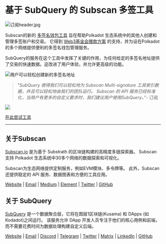 # 基于 SubQuery 的 Subscan 多签工具

![订阅header.jpg](https://cdn-images-1.medium.com/max/1600/1*Xs3mJrvClJq3qBzWU48fjg.jpeg)

Subscan的新的 [多签名钱包工具](https://medium.com/r/?url=https%3A%2F%2Fmultisig.subscan.io%2F) 旨在帮助Polkadot 生态系统中的其他人创建和管理多签账户和交易。 它得到 [Web3基金会赠款方案](https://github.com/w3f/Grants-Program/blob/master/applications/multisignature_management_tool.md) 的支持，并为设在Polkadot的多个网络提供便利的多签名钱包管理服务。

SubQuery的服务在这个工具中发挥了关键的作用，为任何给定的多签名地址提供了交易的快速数据。这改进了用户体验，并允许更高级的功能。

![用户可以轻松创建新的多签名地址](https://cdn-images-1.medium.com/max/1600/1*e4AALzw8xzERhzBJgPUktQ.png)

> *"SubQuery  使得我们可以轻松地为 Subscan Multi-signature 工具索引数据，并且可以轻松地由我们的团队运行。 Subscan 的 API 服务已经标准化，当用户有更多的自定义要求时，我们建议用户使用SubQuery。”*- 订阅

![](https://cdn-images-1.medium.com/max/1600/1*Hy-1IxJ3ZNQX7qC38H19Bg.png)

[在此尝试工具](https://medium.com/r/?url=https%3A%2F%2Fmultisig.subscan.io%2F)

---

## 关于Subscan

[Subscan.io](https://www.subscan.io/) 是为基于 Substrath 的区块链构建的高精度多链探索器。 Subscan 支持 Polkadot 生态系统中30多个网络的数据探索和可视化。

Subscan为生态网络提供定制服务，例如EVM模块、多令牌等。 此外，Subscan还提供稳定的 API 服务、数据图表和方便的工具应用。

[Website](https://www.subscan.io/) | [Email](mailto:hello@subscan.io) | [Medium](https://medium.com/subscan) | [Element](https://riot.im/app/#/room/!uaYUrKBueiKUurHliJ:matrix.org) | [Twitter](https://twitter.com/subscan_io/) | [GitHub](https://github.com/itering/subscan-essentials)

## 关于 SubQuery

[SubQuery](https://subquery.network/) 是一个数据聚合层，它将在图层1区块链(Kusama) 和 DApps (如Kodadot)之间运行。 该服务允许 DApp 开发人员专注于他们的核心用例和前端，而不需要花费时间为数据处理构建自定义后端。

[Website](https://subquery.network/) | [Email](mailto:hello@subquery.network) | [Discord](https://discord.com/invite/78zg8aBSMG) | [Telegram](https://t.me/subquerynetwork) | [Twitter](https://twitter.com/subquerynetwork) | [Matrix](https://matrix.to/#/#subquery:matrix.org) | [LinkedIn](https://www.linkedin.com/company/subquery) | [GitHub](https://github.com/subquery)
